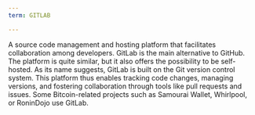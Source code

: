 ```yaml
---
term: GITLAB

---
```

A source code management and hosting platform that facilitates collaboration among developers. GitLab is the main alternative to GitHub. The platform is quite similar, but it also offers the possibility to be self-hosted. As its name suggests, GitLab is built on the Git version control system. This platform thus enables tracking code changes, managing versions, and fostering collaboration through tools like pull requests and issues. Some Bitcoin-related projects such as Samourai Wallet, Whirlpool, or RoninDojo use GitLab.